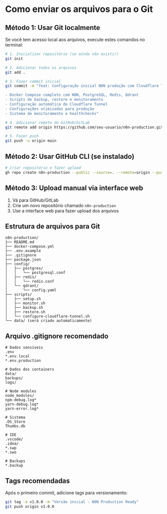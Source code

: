 # Como enviar os arquivos para o Git

## Método 1: Usar Git localmente

Se você tem acesso local aos arquivos, execute estes comandos no terminal:

```bash
# 1. Inicializar repositório (se ainda não existir)
git init

# 2. Adicionar todos os arquivos
git add .

# 3. Fazer commit inicial
git commit -m "feat: Configuração inicial N8N produção com Cloudflare Tunnel

- Docker Compose completo com N8N, PostgreSQL, Redis, Qdrant
- Scripts de backup, restore e monitoramento
- Configuração automática do Cloudflare Tunnel  
- Configurações otimizadas para produção
- Sistema de monitoramento e healthchecks"

# 4. Adicionar remote do GitHub/GitLab
git remote add origin https://github.com/seu-usuario/n8n-production.git

# 5. Fazer push
git push -u origin main
```

## Método 2: Usar GitHub CLI (se instalado)

```bash
# Criar repositório e fazer upload
gh repo create n8n-production --public --source=. --remote=origin --push
```

## Método 3: Upload manual via interface web

1. Vá para GitHub/GitLab
2. Crie um novo repositório chamado `n8n-production`
3. Use a interface web para fazer upload dos arquivos

## Estrutura de arquivos para Git

```
n8n-production/
├── README.md
├── docker-compose.yml
├── .env.example
├── .gitignore
├── package.json
├── config/
│   ├── postgres/
│   │   └── postgresql.conf
│   ├── redis/
│   │   └── redis.conf
│   └── qdrant/
│       └── config.yaml
├── scripts/
│   ├── setup.sh
│   ├── monitor.sh
│   ├── backup.sh
│   ├── restore.sh
│   └── configure-cloudflare-tunnel.sh
└── data/ (será criado automaticamente)
```

## Arquivo .gitignore recomendado

```
# Dados sensíveis
.env
*.env.local
*.env.production

# Dados dos containers
data/
backups/
logs/

# Node modules
node_modules/
npm-debug.log*
yarn-debug.log*
yarn-error.log*

# Sistema
.DS_Store
Thumbs.db

# IDE
.vscode/
.idea/
*.swp
*.swo

# Backups
*.backup
```

## Tags recomendadas

Após o primeiro commit, adicione tags para versionamento:

```bash
git tag -a v1.0.0 -m "Versão inicial - N8N Production Ready"
git push origin v1.0.0
```